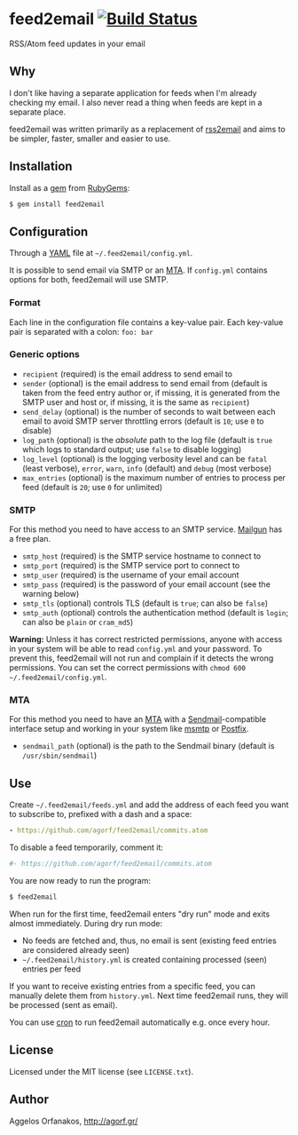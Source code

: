 # feed2email [![Build Status](https://travis-ci.org/agorf/feed2email.png?branch=master)](https://travis-ci.org/agorf/feed2email)

RSS/Atom feed updates in your email

## Why

I don't like having a separate application for feeds when I'm already checking
my email. I also never read a thing when feeds are kept in a separate place.

feed2email was written primarily as a replacement of [rss2email][] and aims to
be simpler, faster, smaller and easier to use.

[rss2email]: http://www.allthingsrss.com/rss2email/

## Installation

Install as a [gem][] from [RubyGems][]:

~~~ sh
$ gem install feed2email
~~~

[gem]: http://rubygems.org/gems/feed2email
[RubyGems]: http://rubygems.org/

## Configuration

Through a [YAML][] file at `~/.feed2email/config.yml`.

It is possible to send email via SMTP or an [MTA][]. If `config.yml` contains
options for both, feed2email will use SMTP.

[YAML]: http://en.wikipedia.org/wiki/YAML
[MTA]: http://en.wikipedia.org/wiki/Message_transfer_agent

### Format

Each line in the configuration file contains a key-value pair. Each key-value
pair is separated with a colon: `foo: bar`

### Generic options

* `recipient` (required) is the email address to send email to
* `sender` (optional) is the email address to send email from (default is taken
  from the feed entry author or, if missing, it is generated from the SMTP user
  and host or, if missing, it is the same as `recipient`)
* `send_delay` (optional) is the number of seconds to wait between each email to
  avoid SMTP server throttling errors (default is `10`; use `0` to disable)
* `log_path` (optional) is the _absolute_ path to the log file (default is
  `true` which logs to standard output; use `false` to disable logging)
* `log_level` (optional) is the logging verbosity level and can be `fatal`
  (least verbose), `error`, `warn`, `info` (default) and `debug` (most verbose)
* `max_entries` (optional) is the maximum number of entries to process per feed
  (default is `20`; use `0` for unlimited)

### SMTP

For this method you need to have access to an SMTP service. [Mailgun][] has a
free plan.

* `smtp_host` (required) is the SMTP service hostname to connect to
* `smtp_port` (required) is the SMTP service port to connect to
* `smtp_user` (required) is the username of your email account
* `smtp_pass` (required) is the password of your email account (see the warning
   below)
* `smtp_tls` (optional) controls TLS (default is `true`; can also be `false`)
* `smtp_auth` (optional) controls the authentication method (default is `login`;
   can also be `plain` or `cram_md5`)

**Warning:** Unless it has correct restricted permissions, anyone with access in
your system will be able to read `config.yml` and your password. To prevent
this, feed2email will not run and complain if it detects the wrong permissions.
You can set the correct permissions with `chmod 600 ~/.feed2email/config.yml`.

[Mailgun]: http://www.mailgun.com/

### MTA

For this method you need to have an [MTA][] with a [Sendmail][]-compatible
interface setup and working in your system like [msmtp][] or [Postfix][].

* `sendmail_path` (optional) is the path to the Sendmail binary (default is
  `/usr/sbin/sendmail`)

[Sendmail]: http://en.wikipedia.org/wiki/Sendmail
[msmtp]: http://msmtp.sourceforge.net/
[Postfix]: http://en.wikipedia.org/wiki/Postfix_(software)

## Use

Create `~/.feed2email/feeds.yml` and add the address of each feed you want to
subscribe to, prefixed with a dash and a space:

~~~ yaml
- https://github.com/agorf/feed2email/commits.atom
~~~

To disable a feed temporarily, comment it:

~~~ yaml
#- https://github.com/agorf/feed2email/commits.atom
~~~

You are now ready to run the program:

~~~ sh
$ feed2email
~~~

When run for the first time, feed2email enters "dry run" mode and exits almost
immediately. During dry run mode:

* No feeds are fetched and, thus, no email is sent (existing feed entries are
  considered already seen)
* `~/.feed2email/history.yml` is created containing processed (seen) entries per
  feed

If you want to receive existing entries from a specific feed, you can manually
delete them from `history.yml`. Next time feed2email runs, they will be
processed (sent as email).

You can use [cron][] to run feed2email automatically e.g. once every hour.

[cron]: http://en.wikipedia.org/wiki/Cron

## License

Licensed under the MIT license (see `LICENSE.txt`).

## Author

Aggelos Orfanakos, <http://agorf.gr/>
